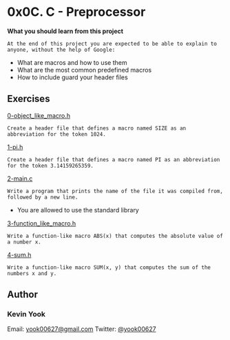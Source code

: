 # 0x0C. C - Preprocessor

**What you should learn from this project**

    At the end of this project you are expected to be able to explain to anyone, without the help of Google:

* What are macros and how to use them
* What are the most common predefined macros
* How to include guard your header files

## Exercises

[0-object_like_macro.h](./0-object_like_macro.h)
```
Create a header file that defines a macro named SIZE as an abbreviation for the token 1024.
```

[1-pi.h](./1-pi.h)
```
Create a header file that defines a macro named PI as an abbreviation for the token 3.14159265359.
```

[2-main.c](./2-main.c)
```
Write a program that prints the name of the file it was compiled from, followed by a new line.
```
* You are allowed to use the standard library

[3-function_like_macro.h](./3-function_like_macro.h)
```
Write a function-like macro ABS(x) that computes the absolute value of a number x.
```

[4-sum.h](./4-sum.h)
```
Write a function-like macro SUM(x, y) that computes the sum of the numbers x and y.
```

## Author
### Kevin Yook 
Email: <yook00627@gmail.com> Twitter: [@yook00627](https://twitter.com/yook00627)
